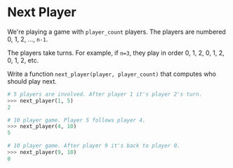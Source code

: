 # Next Player

We're playing a game with `player_count` players.
The players are numbered 0, 1, 2, ..., `n-1`.

The players take turns.
For example, if `n=3`, they play in order 0, 1, 2, 0, 1, 2, 0, 1, 2, etc.

Write a function `next_player(player, player_count)` that computes who should play next.

```python
# 5 players are involved. After player 1 it's player 2's turn.
>>> next_player(1, 5)
2

# 10 player game. Player 5 follows player 4.
>>> next_player(4, 10)
5

# 10 player game. After player 9 it's back to player 0.
>>> next_player(9, 10)
0
```
